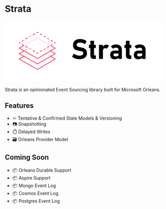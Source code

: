 # Strata

![Strata Logo](img/strata-logo.png)

Strata is an opinionated Event Sourcing library built for Microsoft Orleans.

## Features

- ♾️ Tentative & Confirmed State Models & Versioning
- 📷 Snapshotting
- ⏱️ Delayed Writes
- 🗃️ Orleans Provider Model

## Coming Soon

- 📦 Orleans Durable Support
- 📦 Aspire Support
- 📦 Mongo Event Log
- 📦 Cosmos Event Log
- 📦 Postgres Event Log

